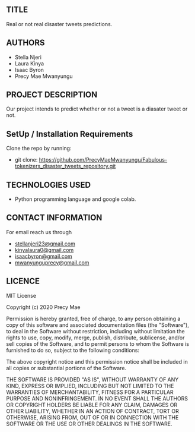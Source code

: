 ##  TITLE
 Real or not real disaster tweets predictions.

## AUTHORS
 * Stella Njeri
 * Laura Kinya
 * Isaac Byron
 * Precy Mae Mwanyungu

## PROJECT DESCRIPTION
Our project intends to predict whether or not a tweet is a  diasater tweet or not. 


## SetUp / Installation Requirements
  Clone the repo by running:
*   git clone: https://github.com/PrecyMaeMwanyungu/Fabulous-tokenizers_disaster_tweets_repository.git

## TECHNOLOGIES USED
* Python programming language and google colab.

## CONTACT INFORMATION
For email reach us through
  * stellanjeri23@gmail.com
  * kinyalaura0@gmail.com
  * isaacbyron@gmail.com
  * mwanyunguprecy@gmail.com
  

## LICENCE
MIT License

Copyright (c) 2020 Precy Mae

Permission is hereby granted, free of charge, to any person obtaining a copy of this software and associated documentation files (the "Software"), to deal in the Software without restriction, including without limitation the rights to use, copy, modify, merge, publish, distribute, sublicense, and/or sell copies of the Software, and to permit persons to whom the Software is furnished to do so, subject to the following conditions:

The above copyright notice and this permission notice shall be included in all copies or substantial portions of the Software.

THE SOFTWARE IS PROVIDED "AS IS", WITHOUT WARRANTY OF ANY KIND, EXPRESS OR IMPLIED, INCLUDING BUT NOT LIMITED TO THE WARRANTIES OF MERCHANTABILITY, FITNESS FOR A PARTICULAR PURPOSE AND NONINFRINGEMENT. IN NO EVENT SHALL THE AUTHORS OR COPYRIGHT HOLDERS BE LIABLE FOR ANY CLAIM, DAMAGES OR OTHER LIABILITY, WHETHER IN AN ACTION OF CONTRACT, TORT OR OTHERWISE, ARISING FROM, OUT OF OR IN CONNECTION WITH THE SOFTWARE OR THE USE OR OTHER DEALINGS IN THE SOFTWARE.
